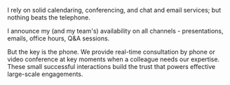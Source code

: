I rely on solid calendaring, conferencing, and chat and email services; but nothing beats the telephone. 

I announce my (and my team's) availability on all channels - presentations, emails, office hours, Q&A sessions.

But the key is the phone. We provide real-time consultation by phone or video conference at key moments when a colleague needs our expertise. These small successful interactions build the trust that powers effective large-scale engagements.